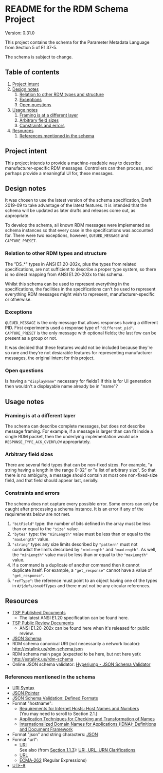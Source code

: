 # README for the RDM Schema Project

Version: 0.31.0

This project contains the schema for the Parameter Metadata Language from
Section 5 of E1.37-5.

The schema is subject to change.

## Table of contents

1. [Project intent](#project-intent)
2. [Design notes](#design-notes)
   1. [Relation to other RDM types and structure](#relation-to-other-rdm-types-and-structure)
   2. [Exceptions](#exceptions)
   3. [Open questions](#open-questions)
3. [Usage notes](#usage-notes)
   1. [Framing is at a different layer](#framing-is-at-a-different-layer)
   2. [Arbitrary field sizes](#arbitrary-field-sizes)
   3. [Constraints and errors](#constraints-and-errors)
4. [Resources](#resources)
   1. [References mentioned in the schema](#references-mentioned-in-the-schema)

## Project intent

This project intends to provide a machine-readable way to describe
manufacturer-specific RDM messages. Controllers can then process, and perhaps
provide a meaningful UI for, these messages.

## Design notes

It was chosen to use the latest version of the schema specification,
Draft 2019-09 to take advantage of the latest features. It is intended that the
schema will be updated as later drafts and releases come out, as appropriate.

To develop the schema, all known RDM messages were implemented as schema
instances so that every case in the specifications was accounted for. There were
two exceptions, however, `QUEUED_MESSAGE` and `CAPTURE_PRESET`.

### Relation to other RDM types and structure

The "DS_*" types in ANSI E1.20-202x, plus the types from related specifications,
are not sufficient to describe a proper type system, so there is no direct
mapping from ANSI E1.20-202x to this schema.

Whilst this schema can be used to represent everything in the specifications,
the facilities in the specifications can't be used to represent everything
RDM messages might wish to represent, manufacturer-specific or otherwise.

### Exceptions

`QUEUED_MESSAGE` is the only message that allows responses having a different
PID. First experiments used a response type of `"different_pid"`.
`CAPTURE_PRESET` is the only message with optional fields; the last few can
be present as a group or not.

It was decided that these features would not be included because they're so
rare and they're not desiarable features for representing manufacturer messages,
the original intent for this project.

### Open questions

Is having a `"displayName"` necessary for fields? If this is for UI generation
then wouldn't a displayable name already be in "name"?

## Usage notes

### Framing is at a different layer

The schema can describe complete messages, but does not describe message
framing. For example, if a message is larger than can fit inside a single RDM
packet, then the underlying implementation would use
`RESPONSE_TYPE_ACK_OVERFLOW` appropriately.

### Arbitrary field sizes

There are several field types that can be non-fixed sizes. For example, "a
string having a length in the range 0-32" or "a list of arbitrary size". So that
there is no ambiguity, a message should contain at most one non-fixed-size
field, and that field should appear last, serially.

### Constraints and errors

The schema does not capture every possible error. Some errors can only be caught
after processing a schema instance. It is an error if any of the requirements
below are not met.

1. `"bitField"` type: the number of bits defined in the array must be less than
   or equal to the `"size"` value.
2. `"bytes"` type: the `"minLength"` value must be less than or equal to the
   `"maxLength"` value.
3. `"string"` type: any size limits described by `"pattern"` must not contradict
   the limits described by `"minLength"` and `"maxLength"`. As well, the
   `"minLength"` value must be less than or equal to the `"maxLength"` value.
4. If a command is a duplicate of another command then it cannot duplicate
   itself. For example, a `"get_response"` cannot have a value
   of `"get_response"`.
5. `"refType"`: the reference must point to an object having one of the types in
   `#/$defs/oneOfTypes` and there must not be any circular references.

## Resources

* [TSP Published Documents](https://tsp.esta.org/tsp/documents/published_docs.php)
  * The latest ANSI E1.20 specification can be found here.
* [TSP Public Review Documents](https://tsp.esta.org/tsp/documents/public_review_docs.php)
  * ANSI E1.20-202x can be found here when it's released for public review.
* [JSON Schema](https://json-schema.org)
* RDM schema canonical URI (not necessarily a network locator):
  http://estalink.us/rdm-schema.json
* RDM schema main page (expected to be here, but not here yet):
  http://estalink.us/rdm-schema
* Online JSON schema validator:
  [Hyperjump - JSON Schema Validator](https://json-schema.hyperjump.io/)

### References mentioned in the schema

* [URI Syntax](https://tools.ietf.org/html/rfc3986)
* [JSON Pointer](https://tools.ietf.org/html/rfc6901)
* [JSON Schema Validation: Defined Formats](https://json-schema.org/draft/2019-09/json-schema-validation.html#rfc.section.7.3)
* Format "hostname":
  * [Requirements for Internet Hosts: Host Names and Numbers](https://tools.ietf.org/html/rfc1123#section-2)\
    (You may need to scroll to Section 2.1.)
  * [Application Techniques for Checking and Transformation of Names](https://tools.ietf.org/html/rfc3696#section-2)
  * [Internationalized Domain Names for Applications (IDNA): Definitions and Document Framework](https://tools.ietf.org/html/rfc5890)
* Format "json" and string characters: [JSON](https://tools.ietf.org/html/rfc8259)
* Format "url":
  * [URI](https://tools.ietf.org/html/rfc3986)\
    See also (from [Section 1.1.3](https://tools.ietf.org/html/rfc3986#section-1.1.3)):
    [URI, URL, URN Clarifications](https://tools.ietf.org/html/rfc3305)
  * [URL](https://tools.ietf.org/html/rfc1738)
  * [ECMA-262](https://www.ecma-international.org/publications/standards/Ecma-262.htm)
    (Regular Expressions)
* [UTF-8](https://www.rfc-editor.org/rfc/rfc3629)

